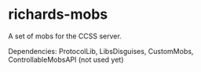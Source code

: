 richards-mobs
=============

A set of mobs for the CCSS server.

Dependencies: ProtocolLib, LibsDisguises, CustomMobs, ControllableMobsAPI (not used yet)
